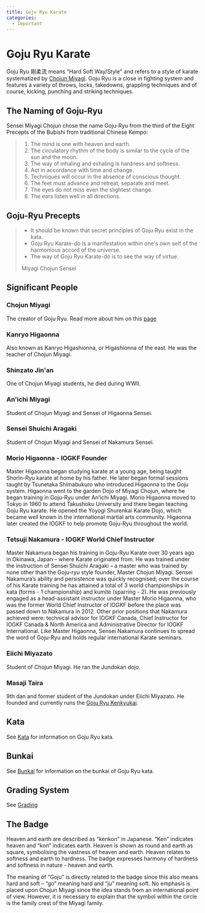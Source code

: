```yaml
---
title: Goju Ryu Karate
categories:
  - Important
---
```


# Goju Ryu Karate

Goju Ryu 剛柔流 means "Hard Soft Way/Style" and refers to a style of karate systematized by [Chojun Miyagi](/people/chojun-miyagi.md).
Goju Ryu is a close in fighting system and features a variety of throws, locks, takedowns, grappling techniques and of course, kicking, punching and striking techniques.

## The Naming of Goju-Ryu

Sensei Miyagi Chojun chose the name Goju-Ryu from the third of the Eight Precepts of the Bubishi from traditional Chinese Kempo:

> 1. The mind is one with heaven and earth.
> 1. The circulatory rhythm of the body is similar to the cycle of the sun and the moon.
> 1. The way of inhaling and exhaling is hardness and softness.
> 1. Act in accordance with time and change.
> 1. Techniques will occur in the absence of conscious thought.
> 1. The feet must advance and retreat, separate and meet.
> 1. The eyes do not miss even the slightest change.
> 1. The ears listen well in all directions.

## Goju-Ryu Precepts

> - It should be known that secret principles of Goju Ryu exist in the kata.
> - Goju Ryu Karate-do is a manifestation within one's own self of the harmonious accord of the universe.
> - The way of Goju Ryu Karate-do is to see the way of virtue.
>
> Miyagi Chojun Sensei

<!-- ## History -->

## Significant People

### Chojun Miyagi

The creator of Goju Ryu. Read more about him on this [page](/people/chojun-miyagi.md)

### Kanryo Higaonna

Also known as Kanryo Higashionna, or Higashionna of the east. He was the teacher of Chojun Miyagi.

### Shinzato Jin'an

One of Chojun Miyagi students, he died during WWII.

### An'ichi Miyagi

Student of Chojun Miyagi and Sensei of Higaonna Sensei.

### Sensei Shuichi Aragaki

Student of Chojun Miyagi and Sensei of Nakamura Sensei.

### Morio Higaonna - IOGKF Founder

<Wiki-Img float caption="Morio Higaonna Sensei" src="/people/morio_higaonna.jpg"/>

Master Higaonna began studying karate at a young age, being taught Shorin-Ryu karate at home by his father. He later began formal sessions taught by Tsunetaka Shimabukuro who introduced Higaonna to the Goju system. Higaonna went to the garden Dojo of Miyagi Chojun, where he began training in Goju-Ryu under An'ichi Miyagi. Morio Higaonna moved to Tokyo in 1960 to attend Takushoku University and there began teaching Goju Ryu karate. He opened the Yoyogi Shurenkai Karate Dojo, which became well known in the international martial arts community. Higaonna later created the IOGKF to help promote Goju-Ryu throughout the world.

### Tetsuji Nakamura - IOGKF World Chief Instructor

<Wiki-Img float caption="Nakarura Sensei using Nigiri Game" src="/people/tetsuji_nakamura.jpg"/>

Master Nakamura began his training in Goju-Ryu Karate over 30 years ago in Okinawa, Japan – where Karate originated from. He was trained under the instruction of Sensei Shuichi Aragaki – a master who was trained by none other than the Goju-ryu style founder, Master Chojun Miyagi. Sensei Nakamura’s ability and persistence was quickly recognised; over the course of his Karate training he has attained a total of 3 world championships in kata (forms - 1 championship) and kumite (sparring - 2). He was previously engaged as a head-assistant instructor under Master Morio Higaonna, who was the former World Chief Instructor of IOGKF before the place was passed down to Nakamura in 2012. Other prior positions that Nakamura achieved were: technical advisor for IOGKF Canada, Chief Instructor for IOGKF Canada & North America and Administrative Director for IOGKF International. Like Master Higaonna, Sensei Nakamura continues to spread the word of Goju-Ryu and holds regular international Karate seminars.

### Eiichi Miyazato

Student of Chojun Miyagi. He ran the Jundokan dojo.

### Masaji Taira

<Wiki-Img float caption="Masaji Taira Sensei" src="/people/taira_masaji.jpg"/>

9th dan and former student of the Jundokan under Eiichi Miyazato. He founded and currently runs the [Goju Ryu Kenkyukai](http://www.gojuryukenkyukai.com/).

## Kata

See [Kata](/kata/) for information on Goju Ryu kata.

## Bunkai

See [Bunkai](/bunkai/) for information on the bunkai of Goju Ryu kata.

## Grading System

See [Grading](/grading.md)

## The Badge

<Wiki-Img float src="/logo.png"/>

Heaven and earth are described as “kenkon” in Japanese. “Ken” indicates heaven and “kon” indicates earth. Heaven is shown as round and earth as square, symbolising the vastness of heaven and earth. Heaven relates to softness and earth to hardness.
The badge expresses harmony of hardness and softness in nature - heaven and earth.

The meaning of “Goju” is directly related to the badge since this also means hard and soft – “go” meaning hard and “ju” meaning soft. No emphasis is placed upon Chojun Miyagi since the idea stands from an international point of view. However, it is necessary to explain that the symbol within the circle is the family crest of the Miyagi family.
